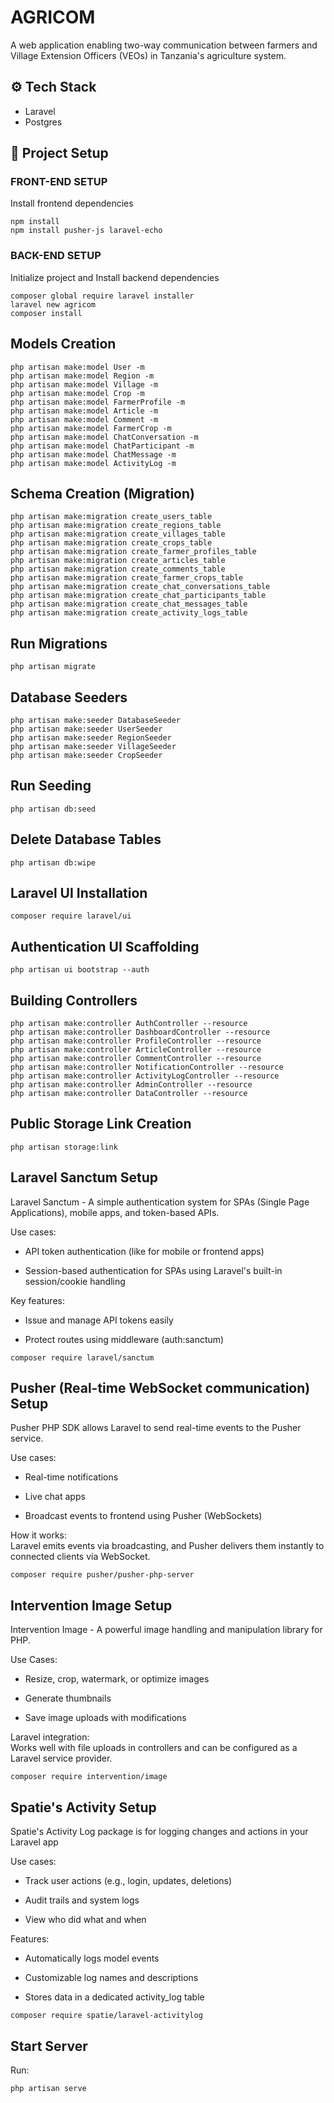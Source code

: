 # AGRICOM
A web application enabling two-way communication between farmers and Village Extension Officers (VEOs) in Tanzania's agriculture system.

## ⚙️ Tech Stack
+ Laravel
+ Postgres

## 🚀 Project Setup

### FRONT-END SETUP
Install frontend dependencies
```
npm install
npm install pusher-js laravel-echo
```

### BACK-END SETUP
Initialize project and Install backend dependencies
```
composer global require laravel installer
laravel new agricom
composer install
```

## Models Creation
```
php artisan make:model User -m
php artisan make:model Region -m
php artisan make:model Village -m
php artisan make:model Crop -m
php artisan make:model FarmerProfile -m
php artisan make:model Article -m
php artisan make:model Comment -m
php artisan make:model FarmerCrop -m
php artisan make:model ChatConversation -m
php artisan make:model ChatParticipant -m
php artisan make:model ChatMessage -m
php artisan make:model ActivityLog -m
```

## Schema Creation (Migration)
```
php artisan make:migration create_users_table
php artisan make:migration create_regions_table
php artisan make:migration create_villages_table
php artisan make:migration create_crops_table
php artisan make:migration create_farmer_profiles_table
php artisan make:migration create_articles_table
php artisan make:migration create_comments_table
php artisan make:migration create_farmer_crops_table
php artisan make:migration create_chat_conversations_table
php artisan make:migration create_chat_participants_table
php artisan make:migration create_chat_messages_table
php artisan make:migration create_activity_logs_table
```

## Run Migrations
```
php artisan migrate
```

## Database Seeders
```
php artisan make:seeder DatabaseSeeder
php artisan make:seeder UserSeeder
php artisan make:seeder RegionSeeder
php artisan make:seeder VillageSeeder
php artisan make:seeder CropSeeder
```

## Run Seeding
```
php artisan db:seed
```

## Delete Database Tables
```
php artisan db:wipe
```

## Laravel UI Installation
```
composer require laravel/ui
```

## Authentication UI Scaffolding
```
php artisan ui bootstrap --auth
```

## Building Controllers
```
php artisan make:controller AuthController --resource
php artisan make:controller DashboardController --resource
php artisan make:controller ProfileController --resource
php artisan make:controller ArticleController --resource
php artisan make:controller CommentController --resource
php artisan make:controller NotificationController --resource
php artisan make:controller ActivityLogController --resource
php artisan make:controller AdminController --resource
php artisan make:controller DataController --resource
```

## Public Storage Link Creation
```
php artisan storage:link
```

## Laravel Sanctum Setup
Laravel Sanctum - A simple authentication system for SPAs (Single Page Applications), mobile apps, and token-based APIs.

Use cases:

+ API token authentication (like for mobile or frontend apps)

+ Session-based authentication for SPAs using Laravel's built-in session/cookie handling

Key features:

+ Issue and manage API tokens easily

+ Protect routes using middleware (auth:sanctum)

```
composer require laravel/sanctum
```

## Pusher (Real-time WebSocket communication) Setup
Pusher PHP SDK allows Laravel to send real-time events to the Pusher service.

Use cases:

+ Real-time notifications

+ Live chat apps

+ Broadcast events to frontend using Pusher (WebSockets)

How it works:
<br>
Laravel emits events via broadcasting, and Pusher delivers them instantly to connected clients via WebSocket.

```
composer require pusher/pusher-php-server
```

## Intervention Image Setup
Intervention Image - A powerful image handling and manipulation library for PHP.

Use Cases:
+ Resize, crop, watermark, or optimize images

+ Generate thumbnails

+ Save image uploads with modifications

Laravel integration:
<br>
Works well with file uploads in controllers and can be configured as a Laravel service provider.

```
composer require intervention/image
```

## Spatie's Activity Setup
Spatie's Activity Log package is for logging changes and actions in your Laravel app

Use cases:

+ Track user actions (e.g., login, updates, deletions)

+ Audit trails and system logs

+ View who did what and when

Features:

+ Automatically logs model events

+ Customizable log names and descriptions

+ Stores data in a dedicated activity_log table

```
composer require spatie/laravel-activitylog
```

## Start Server
Run:
```
php artisan serve
```